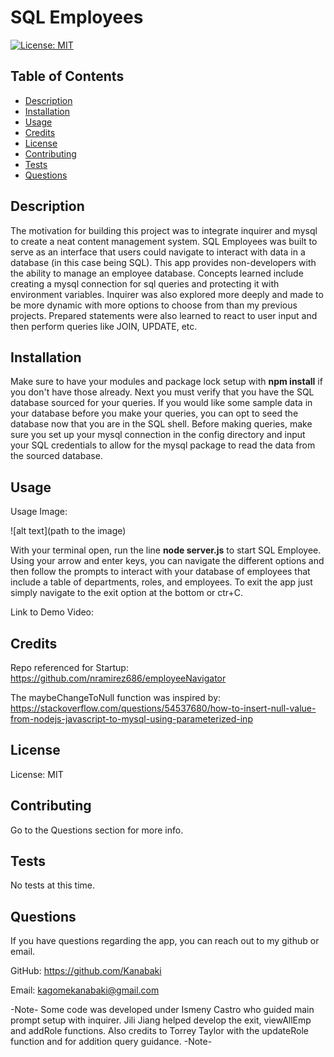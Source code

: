 # SQL Employees
[![License: MIT](https://img.shields.io/badge/License-MIT-yellow.svg)](https://opensource.org/licenses/MIT)
  ## Table of Contents
- [Description](#description)
- [Installation](#installation)
- [Usage](#usage)
- [Credits](#credits)
- [License](#license)
- [Contributing](#contributing)
- [Tests](#tests)
- [Questions](#questions)

## Description 
The motivation for building this project was to integrate inquirer and mysql to create a neat content management system. SQL Employees was built to serve as an interface that users could navigate to interact with data in a database (in this case being SQL). This app provides non-developers with the ability to manage an employee database. Concepts learned include creating a mysql connection for sql queries and protecting it with environment variables. Inquirer was also explored more deeply and made to be more dynamic with more options to choose from than my previous projects. Prepared statements were also learned to react to user input and then perform queries like JOIN, UPDATE, etc. 

## Installation
Make sure to have your modules and package lock setup with **npm install** if you don't have those already. Next you must verify that you have the SQL database sourced for your queries. If you would like some sample data in your database before you make your queries, you can opt to seed the database now that you are in the SQL shell. Before making queries, make sure you set up your mysql connection in the config directory and input your SQL credentials to allow for the mysql package to read the data from the sourced database. 

## Usage

Usage Image:

![alt text](path to the image)

With your terminal open, run the line **node server.js** to start SQL Employee. Using your arrow and enter keys, you can navigate the different options and then follow the prompts to interact with your database of employees that include a table of departments, roles, and employees. To exit the app just simply navigate to the exit option at the bottom or ctr+C. 

Link to Demo Video: 


## Credits

Repo referenced for Startup: https://github.com/nramirez686/employeeNavigator

The maybeChangeToNull function was inspired by: https://stackoverflow.com/questions/54537680/how-to-insert-null-value-from-nodejs-javascript-to-mysql-using-parameterized-inp


## License
License: MIT

## Contributing 
Go to the Questions section for more info.

## Tests 
No tests at this time.

## Questions 
If you have questions regarding the app, you can reach out to my github or email.

GitHub: https://github.com/Kanabaki

Email: kagomekanabaki@gmail.com

-Note- Some code was developed under Ismeny Castro who guided main prompt setup with inquirer. Jili Jiang helped develop the exit, viewAllEmp and addRole functions. Also credits to Torrey Taylor with the updateRole function and for addition query guidance. -Note-
